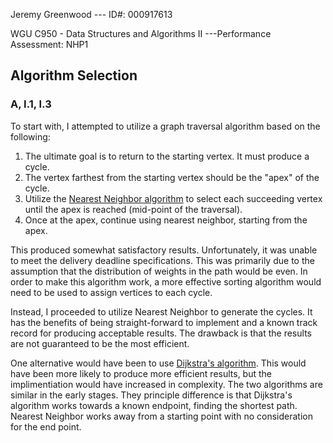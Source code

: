 Jeremy Greenwood --- ID#: 000917613

WGU C950 - Data Structures and Algorithms II ---Performance Assessment: NHP1

## Algorithm Selection
### A, I.1, I.3
To start with, I attempted to utilize a graph traversal algorithm based on the following:
1. The ultimate goal is to return to the starting vertex. It must produce a cycle.
2. The vertex farthest from the starting vertex should be the "apex" of the cycle.
3. Utilize the [Nearest Neighbor algorithm](https://en.wikipedia.org/wiki/Nearest_neighbour_algorithm) to select each succeeding vertex until the apex is reached (mid-point of the traversal).
4. Once at the apex, continue using nearest neighbor, starting from the apex.

This produced somewhat satisfactory results. Unfortunately, it was unable to meet the delivery deadline specifications. This was primarily due to the assumption that the distribution of weights in the path would be even. In order to make this algorithm work, a more effective sorting algorithm would need to be used to assign vertices to each cycle.

Instead, I proceeded to utilize Nearest Neighbor to generate the cycles. It has the benefits of being straight-forward to implement and a known track record for producing acceptable results. The drawback is that the results are not guaranteed to be the most efficient.

One alternative would have been to use [Dijkstra's algorithm](https://en.wikipedia.org/wiki/Dijkstra%27s_algorithm). This would have been more likely to produce more efficient results, but the implimentiation would have increased in complexity. The two algorithms are similar in the early stages. They principle difference is that Dijkstra's algorithm works towards a known endpoint, finding the shortest path. Nearest Neighbor works away from a starting point with no consideration for the end point.

